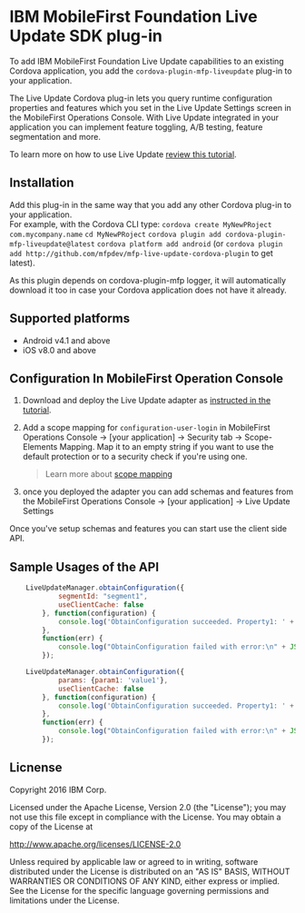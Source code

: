 # IBM MobileFirst Foundation Live Update SDK plug-in
To add IBM MobileFirst Foundation Live Update capabilities to an existing Cordova application, you add the `cordova-plugin-mfp-liveupdate` plug-in to your application.

The Live Update Cordova plug-in lets you query runtime configuration properties and features which you set in the Live Update Settings screen in the MobileFirst Operations Console. With Live Update integrated in your application you can implement feature toggling, A/B testing, feature segmentation and more.

To learn more on how to use Live Update [review this tutorial](https://mobilefirstplatform.ibmcloud.com/tutorials/en/foundation/8.0/using-the-mfpf-sdk/live-update/).

## Installation
Add this plug-in in the same way that you add any other Cordova plug-in to your application.  
For example, with the Cordova CLI type: 
`cordova create MyNewPRoject com.mycompany.name`
`cd MyNewPRoject`
`cordova plugin add cordova-plugin-mfp-liveupdate@latest`
`cordova platform add android`
(or `cordova plugin add http://github.com/mfpdev/mfp-live-update-cordova-plugin` to get latest).

As this plugin depends on cordova-plugin-mfp logger, it will automatically download it too in case your Cordova application does not have it already.

## Supported platforms
- Android v4.1 and above
- iOS v8.0 and above

## Configuration In MobileFirst Operation Console
1. Download and deploy the Live Update adapter as [instructed in the tutorial](https://mobilefirstplatform.ibmcloud.com/tutorials/en/foundation/8.0/using-the-mfpf-sdk/live-update/#adding-live-update-to-mobilefirst-server).

2. Add a scope mapping for `configuration-user-login` in MobileFirst Operations Console → [your application] → Security tab → Scope-Elements Mapping. Map it to an empty string if you want to use the
default protection or to a security check if you're using one.

	> Learn more about [scope mapping](https://mobilefirstplatform.ibmcloud.com/tutorials/en/foundation/8.0/authentication-and-security/authorization-concepts/#scope-mapping)

3. once you deployed the adapter you can add schemas and features from the MobileFirst Operations Console → [your application] → Live Update Settings

Once you've setup schemas and features you can start use the client side API.

## Sample Usages of the API

```javascript
    LiveUpdateManager.obtainConfiguration({
            segmentId: "segment1",
            useClientCache: false
        }, function(configuration) {
            console.log('ObtainConfiguration succeeded. Property1: ' + JSON.stringify(configuration.properties.property1));
        },
        function(err) {
            console.log("ObtainConfiguration failed with error:\n" + JSON.stringify(err));
        });

    LiveUpdateManager.obtainConfiguration({
            params: {param1: 'value1'},
            useClientCache: false
        }, function(configuration) {
            console.log('ObtainConfiguration succeeded. Property1: ' + JSON.stringify(configuration.properties.property1));
        },
        function(err) {
            console.log("ObtainConfiguration failed with error:\n" + JSON.stringify(err));
        });
```

## Licnense
Copyright 2016 IBM Corp.

Licensed under the Apache License, Version 2.0 (the "License"); you may not use this file except in compliance with the License. You may obtain a copy of the License at

http://www.apache.org/licenses/LICENSE-2.0

Unless required by applicable law or agreed to in writing, software distributed under the License is distributed on an "AS IS" BASIS, WITHOUT WARRANTIES OR CONDITIONS OF ANY KIND, either express or implied. See the License for the specific language governing permissions and limitations under the License.
